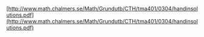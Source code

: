 
[http://www.math.chalmers.se/Math/Grundutb/CTH/tma401/0304/handinsolutions.pdf](http://www.math.chalmers.se/Math/Grundutb/CTH/tma401/0304/handinsolutions.pdf)
